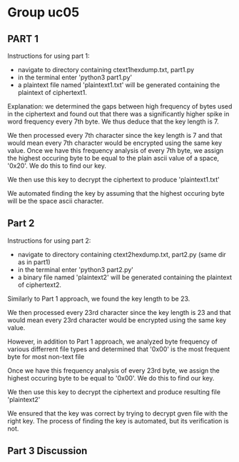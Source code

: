 # Group uc05


## PART 1

Instructions for using part 1:
* navigate to directory containing ctext1hexdump.txt, part1.py
* in the terminal enter 'python3 part1.py'
* a plaintext file named 'plaintext1.txt' will be generated containing the plaintext of ciphertext1.


Explanation: we determined the gaps between high frequency of bytes used in the ciphertext and found out that there was a significantly higher spike in word frequency every 7th byte. We thus deduce that the key length is 7. 

We then processed every 7th character since the key length is 7 and that would mean every 7th character would be encrypted using the same key value. Once we have this frequency analysis of every 7th byte, we assign the highest occuring byte to be equal to the plain ascii value of a space, '0x20'. We do this to find our key. 

We then use this key to decrypt the ciphertext to produce 'plaintext1.txt'

We automated finding the key by assuming that the highest occuring byte will be the space ascii character. 


## Part 2

Instructions for using part 2:
* navigate to directory containing ctext2hexdump.txt, part2.py (same dir as in part1)
* in the terminal enter 'python3 part2.py'
* a binary file named 'plaintext2' will be generated containing the plaintext of ciphertext2.

Similarly to Part 1 approach, we found the key length to be 23.

We then processed every 23rd character since the key length is 23 and that would mean every 23rd character would be encrypted using the same key value. 

However, in addition to Part 1 approach, we analyzed byte frequency of various differrent file types and determined that '0x00' is the most frequent byte for most non-text file

Once we have this frequency analysis of every 23rd byte, we assign the highest occuring byte to be equal to '0x00'. We do this to find our key. 

We then use this key to decrypt the ciphertext and produce resulting file 'plaintext2'

We ensured that the key was correct by trying to decrypt gven file with the right key. The process of finding the key is automated, but its verification is not.

## Part 3 Discussion